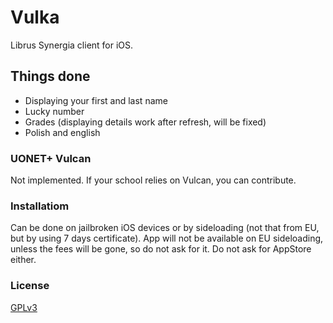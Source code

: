 # Vulka
Librus Synergia client for iOS.

## Things done
- Displaying your first and last name
- Lucky number
- Grades (displaying details work after refresh, will be fixed)
- Polish and english

### UONET+ Vulcan
Not implemented. If your school relies on Vulcan, you can contribute.

### Installatiom
Can be done on jailbroken iOS devices or by sideloading (not that from EU, but by using 7 days certificate).
App will not be available on EU sideloading, unless the fees will be gone, so do not ask for it.
Do not ask for AppStore either.

### License
[GPLv3](LICENSE)

